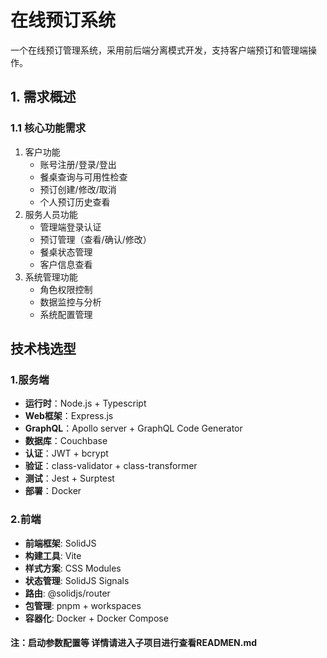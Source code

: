 # 在线预订系统

一个在线预订管理系统，采用前后端分离模式开发，支持客户端预订和管理端操作。

## 1. 需求概述
### 1.1 核心功能需求
1. 客户功能
    - 账号注册/登录/登出
    - 餐桌查询与可用性检查
    - 预订创建/修改/取消
    - 个人预订历史查看
2. 服务人员功能
    - 管理端登录认证
    - 预订管理（查看/确认/修改）
    - 餐桌状态管理
    - 客户信息查看
3. 系统管理功能
    - 角色权限控制
    - 数据监控与分析
    - 系统配置管理

## 技术栈选型
### 1.服务端

- **运行时**：Node.js + Typescript
- **Web框架**：Express.js
- **GraphQL**：Apollo server + GraphQL Code Generator
- **数据库**：Couchbase
- **认证**：JWT + bcrypt
- **验证**：class-validator + class-transformer
- **测试**：Jest + Surptest
- **部署**：Docker

### 2.前端

- **前端框架**: SolidJS
- **构建工具**: Vite
- **样式方案**: CSS Modules
- **状态管理**: SolidJS Signals
- **路由**: @solidjs/router
- **包管理**: pnpm + workspaces
- **容器化**: Docker + Docker Compose

#### 注：启动参数配置等 详情请进入子项目进行查看READMEN.md
